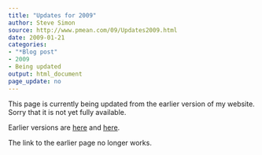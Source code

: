 ```yaml
---
title: "Updates for 2009"
author: Steve Simon
source: http://www.pmean.com/09/Updates2009.html
date: 2009-01-21
categories:
- "*Blog post"
- 2009
- Being updated
output: html_document
page_update: no
---
```


This page is currently being updated from the earlier version of my website. Sorry that it is not yet fully available.

<!---More--->

Earlier versions are [here][sim1] and [here][sim2].

The link to the earlier page no longer works.

[sim1]: http://www.pmean.com/09/Updates2009.html
[sim2]: http://new.pmean.com/updates-for-2009/
